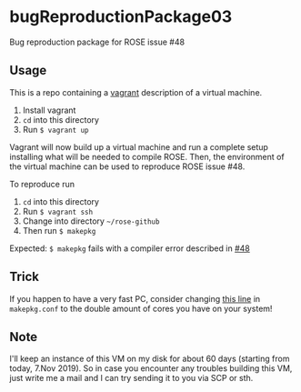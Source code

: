 # bugReproductionPackage03

Bug reproduction package for ROSE issue #48

## Usage

This is a repo containing a [vagrant](https://www.vagrantup.com/) description
of a virtual machine.

1. Install vagrant
1. `cd` into this directory
1. Run `$ vagrant up`

Vagrant will now build up a virtual machine and run a
complete setup installing what will be needed to compile
ROSE. Then, the environment of the virtual machine
can be used to reproduce ROSE issue #48.

To reproduce run

1. `cd` into this directory
1. Run `$ vagrant ssh`
1. Change into directory `~/rose-github`
1. Then run `$ makepkg`

Expected: `$ makepkg` fails with a compiler error described in [#48](https://github.com/rose-compiler/rose/issues/48)

## Trick

If you happen to have a very fast PC, consider changing
[this line](https://github.com/forflo/bugReproductionPackage03/blob/f6902b22e8ba47fd457bbedce1991d24f52bf3e9/makepkg.conf#L44)
in `makepkg.conf` to the double amount of cores you have on your system!

## Note

I'll keep an instance of this VM on my disk for about 60 days (starting from today, 7.Nov 2019).
So in case you encounter any troubles building this VM,
just write me a mail and I can try sending it to you via SCP or sth.

